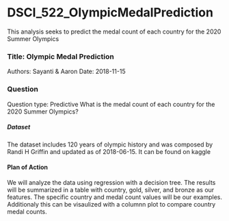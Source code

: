 # DSCI_522_OlympicMedalPrediction
This analysis seeks to predict the medal count of each country for the 2020 Summer Olympics

### Title: Olympic Medal Prediction
Authors: Sayanti & Aaron
Date: 2018-11-15

### Question
Question type: Predictive
What is the medal count of each country for the 2020 Summer Olympics?

##### Dataset
The dataset includes 120 years of olympic history and was composed by Randi H Griffin and updated as of 2018-06-15.
It can be found on kaggle

#### Plan of Action
We will analyze the data using regression with a decision tree. The results will be summarized in a table with country, gold, silver, and bronze as our features. The specific country and medal count values will be our examples. Additionaly this can be visaulized with a columnn plot to compare country medal counts.
